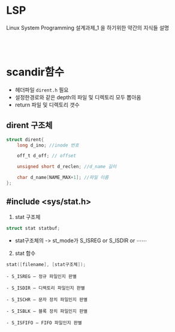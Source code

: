 # LSP

Linux System Programming 설계과제_1 을 하기위한 약간의 지식들 설명


<br><br>
# scandir함수
- 헤더파일 `dirent.h` 필요
- 설정한경로와 같은 depth의 파일 및 디렉토리 모두 뽑아옴
- return 파일 및 디렉토리 갯수

## dirent 구조체

```c
struct dirent{
	long d_ino; //inode 번호

	off_t d_off; // offset

	unsigned short d_reclen; //d_name 길이

	char d_name[NAME_MAX+1]; //파일 이름
};
```

## \#include <sys/stat.h>

1. stat 구조체

```c
struct stat statbuf;
```
  - stat구조체의 -> st_mode가 S_ISREG or S_ISDIR or ⋯⋯

2. stat 함수
```c
stat([filename], [stat구조체]);
```

	- S_ISREG – 정규 파일인지 판별

	- S_ISDIR – 디렉토리 파일인지 판별

	- S_ISCHR – 문자 장치 파일인지 판별

	- S_ISBLK – 블록 장치 파일인지 판별

	- S_ISFIFO – FIFO 파일인지 판별
